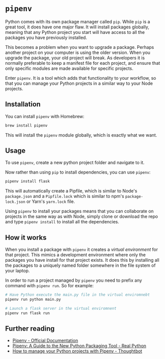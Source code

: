 # `pipenv`

Python comes with its own package manager called `pip`. While `pip` is a great tool, it does have one major flaw. It will install packages globally, meaning that any Python project you start will have access to all the packages you have previously installed.

This becomes a problem when you want to upgrade a package. Perhaps another project on your computer is using the older version. When you upgrade the package, your old project will break. As developers it is normally preferable to keep a manifest file for each project, and ensure that only specific modules are made available for specific projects.

Enter `pipenv`. It is a tool which adds that functionality to your workflow, so that you can manage your Python projects in a similar way to your Node projects.

## Installation

You can install `pipenv` with Homebrew:

```sh
brew install pipenv
```

This will install the `pipenv` module globally, which is exactly what we want.

## Usage

To use `pipenv`, create a new python project folder and navigate to it.

Now rather than using `pip` to install dependencies, you can use `pipenv`:

```sh
pipenv install flask
```

This will automatically create a Pipfile, which is similar to Node's `package.json` and a `Pipfile.lock` which is similar to npm's `package-lock.json` or Yarn's `yarn.lock` file.

Using `pipenv` to install your packages means that you can collaborate on projects in the same way as with Node, simply clone or download the repo and type `pipenv install` to install all the dependencies.

## How it works

When you install a package with `pipenv` it creates a _virtual environment_ for that project. This mimics a development environment where only the packages you have install for that project exists. It does this by installing all the packages to a uniquely named folder somewhere in the file system of your laptop.

In order to run a project managed by `pipenv` you need to prefix any command with `pipenv run`. So for example:

```sh
# Have Python execute the main.py file in the virtual enviromnebt
pipenv run python main.py

# Launch a flask server in the virtual enviromnent
pipenv run flask run
```

## Further reading

* [Pipenv - Official Documentation](https://pipenv.readthedocs.io/en/latest/)
* [Pipenv: A Guide to the New Python Packaging Tool - Real Python](https://realpython.com/pipenv-guide/)
* [How to manage your Python projects with Pipenv - Thoughtbot](https://robots.thoughtbot.com/how-to-manage-your-python-projects-with-pipenv)
